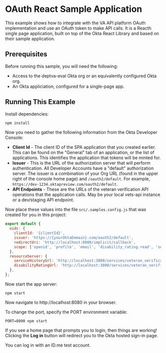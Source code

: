 # OAuth React Sample Application

This example shows how to integrate with the VA API platform OAuth implementation and use 
an OAuth token to make API calls. It is a Reacth single page application, built on top of the 
Okta React Library and based on their sample application.

## Prerequisites

Before running this sample, you will need the following:

* Access to the deptva-eval Okta org or an equivalently configured Okta org.
* An Okta appliciation, configured for a single-page app.

## Running This Example

Install dependencies:

```bash
npm install
```

Now you need to gather the following information from the Okta Developer Console:

- **Client Id** - The client ID of the SPA application that you created earlier. This can be found on the "General" tab of an application, or the list of applications.  This identifies the application that tokens will be minted for.
- **Issuer** - This is the URL of the authorization server that will perform authentication.  All Developer Accounts have a "default" authorization server.  The issuer is a combination of your Org URL (found in the upper right of the console home page) and `/oauth2/default`. For example, `https://dev-1234.oktapreview.com/oauth2/default`.
- **API Endpoints** - These are the URLs of the veteran verification API operations that the application calls. May be your local vets-api instance or a dev/staging API endpoint.

Now place these values into the file `src/.samples.config.js` that was created for you in this project:

```javascript
export default {
  oidc: {
    clientId: '{clientId}',
    issuer: 'https://{yourOktaDomain}.com/oauth2/default',
    redirectUri: 'http://localhost:8080/implicit/callback',
    scope: ['openid', 'profile', 'email', 'disability_rating.read', 'service_history.read'],
  },
  resourceServer: {
    serviceHistoryUrl: 'http://localhost:3000/services/veteran_verification/v0/service_history',
    disabilityRatingUrl: 'http://localhost:3000/services/veteran_verification/v0/disability_rating',
  },
};

```

Now start the app server:

```
npm start
```

Now navigate to http://localhost:8080 in your browser.

To change the port, specify the PORT environment variable:
```
PORT=8090 npm start
```

If you see a home page that prompts you to login, then things are working!  Clicking the **Log in** button will redirect you to the Okta hosted sign-in page.

You can log in with an ID.me test account.

